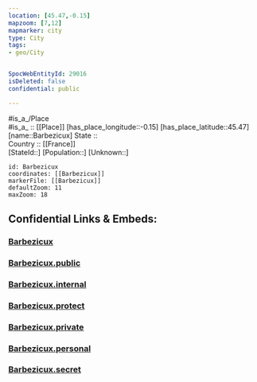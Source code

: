 ```yaml
---
location: [45.47,-0.15] 
mapzoom: [7,12] 
mapmarker: city 
type: City
tags:
- geo/City


SpocWebEntityId: 29016
isDeleted: false
confidential: public

---
```

#is_a_/Place  
#is_a_ :: [[Place]] 
[has_place_longitude::-0.15] 
[has_place_latitude::45.47] 
[name::Barbezicux] 
State ::  
Country :: [[France]]  
[StateId::] 
[Population::] 
[Unknown::] 


```leaflet
id: Barbezicux
coordinates: [[Barbezicux]] 
markerFile: [[Barbezicux]] 
defaultZoom: 11 
maxZoom: 18
```


## Confidential Links & Embeds: 

### [Barbezicux](/_Standards/Earth/Continent/Europe/Europe~West/France/regions~France/Nouvelle-Aquitaine/departments~Aquitaine/Charente/communes~Charente/Cognac/cities~Cognac/Barbezicux.md) 

### [Barbezicux.public](/_public/Earth/Continent/Europe/Europe~West/France/regions~France/Nouvelle-Aquitaine/departments~Aquitaine/Charente/communes~Charente/Cognac/cities~Cognac/Barbezicux.public.md) 

### [Barbezicux.internal](/_internal/Earth/Continent/Europe/Europe~West/France/regions~France/Nouvelle-Aquitaine/departments~Aquitaine/Charente/communes~Charente/Cognac/cities~Cognac/Barbezicux.internal.md) 

### [Barbezicux.protect](/_protect/Earth/Continent/Europe/Europe~West/France/regions~France/Nouvelle-Aquitaine/departments~Aquitaine/Charente/communes~Charente/Cognac/cities~Cognac/Barbezicux.protect.md) 

### [Barbezicux.private](/_private/Earth/Continent/Europe/Europe~West/France/regions~France/Nouvelle-Aquitaine/departments~Aquitaine/Charente/communes~Charente/Cognac/cities~Cognac/Barbezicux.private.md) 

### [Barbezicux.personal](/_personal/Earth/Continent/Europe/Europe~West/France/regions~France/Nouvelle-Aquitaine/departments~Aquitaine/Charente/communes~Charente/Cognac/cities~Cognac/Barbezicux.personal.md) 

### [Barbezicux.secret](/_secret/Earth/Continent/Europe/Europe~West/France/regions~France/Nouvelle-Aquitaine/departments~Aquitaine/Charente/communes~Charente/Cognac/cities~Cognac/Barbezicux.secret.md)

